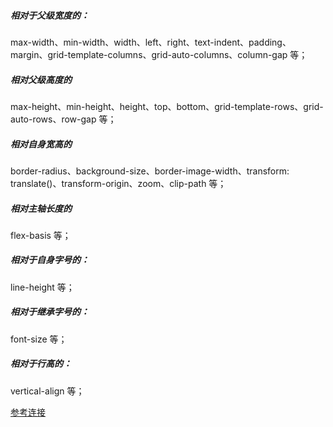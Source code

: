 ##### 相对于父级宽度的：
max-width、min-width、width、left、right、text-indent、padding、margin、grid-template-columns、grid-auto-columns、column-gap 等；

##### 相对父级高度的
max-height、min-height、height、top、bottom、grid-template-rows、grid-auto-rows、row-gap 等；

##### 相对自身宽高的
border-radius、background-size、border-image-width、transform: translate()、transform-origin、zoom、clip-path 等；

##### 相对主轴长度的
flex-basis 等；

##### 相对于自身字号的：
line-height 等；

##### 相对于继承字号的：
font-size 等；

##### 相对于行高的：
vertical-align 等；

[参考连接](https://www.zhihu.com/question/36079531)